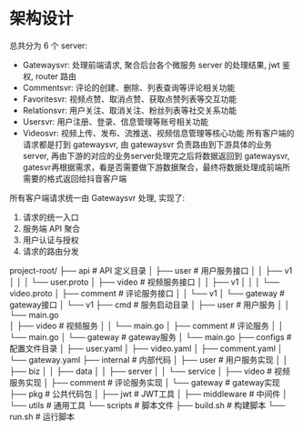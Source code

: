 

# 架构设计
总共分为 6 个 server:

+ Gatewaysvr: 处理前端请求, 聚合后台各个微服务 server 的处理结果, jwt 鉴权, router 路由
+ Commentsvr: 评论的创建、删除、列表查询等评论相关功能
+ Favoritesvr: 视频点赞、取消点赞、获取点赞列表等交互功能
+ Relationsvr: 用户关注、取消关注、粉丝列表等社交关系功能
+ Usersvr: 用户注册、登录、信息管理等账号相关功能
+ Videosvr: 视频上传、发布、流推送、视频信息管理等核心功能
  所有客户端的请求都是打到 gatewaysvr, 由 gatewaysvr 负责路由到下游具体的业务 server, 再由下游的对应的业务server处理完之后将数据返回到 gatewaysvr,
  gatesvr再根据需求，看是否需要做下游数据聚合，最终将数据处理成前端所需要的格式返回给抖音客户端

所有客户端请求统一由 Gatewaysvr 处理, 实现了:
1. 请求的统一入口
2. 服务端 API 聚合
3. 用户认证与授权
4. 请求的路由分发


project-root/
├── api                     # API 定义目录
│   ├── user               # 用户服务接口
│   │   ├── v1
│   │   │   └── user.proto
│   ├── video              # 视频服务接口
│   │   ├── v1
│   │   │   └── video.proto
│   ├── comment            # 评论服务接口
│   │   └── v1
│   └── gateway            # gateway接口
│       └── v1
├── cmd                    # 服务启动目录
│   ├── user              # 用户服务
│   │   └── main.go      
│   ├── video             # 视频服务
│   │   └── main.go
│   ├── comment           # 评论服务
│   │   └── main.go
│   └── gateway           # gateway服务
│       └── main.go
├── configs               # 配置文件目录
│   ├── user.yaml
│   ├── video.yaml
│   ├── comment.yaml
│   └── gateway.yaml
├── internal             # 内部代码
│   ├── user            # 用户服务实现
│   │   ├── biz
│   │   ├── data
│   │   ├── server
│   │   └── service
│   ├── video           # 视频服务实现
│   ├── comment         # 评论服务实现
│   └── gateway         # gateway实现
├── pkg                 # 公共代码包
│   ├── jwt            # JWT工具
│   ├── middleware     # 中间件
│   └── utils          # 通用工具
└── scripts            # 脚本文件
├── build.sh       # 构建脚本
└── run.sh         # 运行脚本